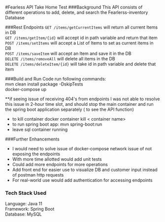 #Fearless API Take Home Test
###Background
This API consists of different operations to add, delete, and search the Fearlerss-inventory Database

###Rest Endpoints
`GET /items/getCurrentItems` will return all current Items in DB <br />
`GET /items/getItem/{id}` will accept id in path variable and return that item <br />
`POST /items/setItems` will accept a List of Items to set as current items in DB <br />
`POST /items/saveItem` will accept an Item and save it in the DB <br />
`DELETE /items/removeAll` will delete all items in the DB <br />
`DELETE /items/deleteItem/{id}` will take id in path variable and delete that item <br />


###Build and Run Code
run following commands: <br />
mvn clean install package -DskipTests <br />
docker-compose up <br />

**if seeing issue of receiving 404's from endpoints I was not able to resolve this issue in 2-hour time slot, and should stop the main container and run the spring boot application separately ( to see the API function)

- to kill container docker container kill < container name>
- to run spring boot app: mvn spring-boot:run
- leave sql container running

###Further Enhancements
- I would need to solve issue of docker-compose network issue of not exposing the endpoints
- With more time allotted would add unit tests
- Could add more endpoints for more operations
- Add front end for easier use to visualize DB and customer input instead of postman http requests
- For real-world use would add authentication for accessing endpoints

### Tech Stack Used
Language: Java 11 <br />
Framework: Spring Boot <br />
Database: MySQL

